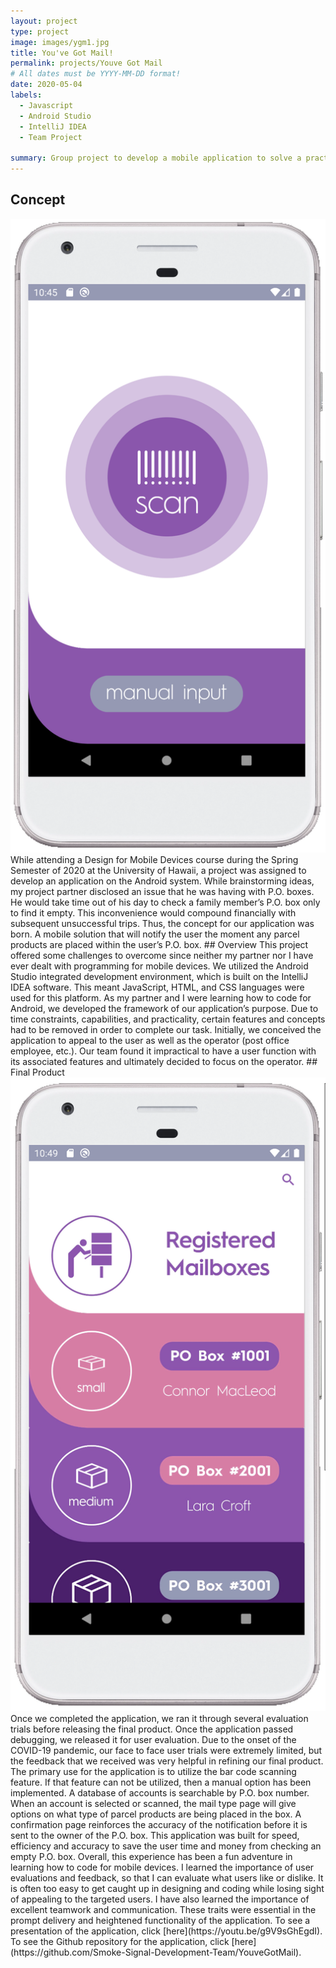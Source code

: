 ```yaml
---
layout: project
type: project
image: images/ygm1.jpg
title: You've Got Mail!
permalink: projects/Youve Got Mail
# All dates must be YYYY-MM-DD format!
date: 2020-05-04
labels:
  - Javascript
  - Android Studio
  - IntelliJ IDEA
  - Team Project

summary: Group project to develop a mobile application to solve a practical problem.
---
```

## Concept
<img class="ui medium right floated rounded image" src="../images/ygm2.png">
While attending a Design for Mobile Devices course during the Spring Semester of 2020 at the University of Hawaii, a project was assigned to develop an application on the Android system.  While brainstorming ideas, my project partner disclosed an issue that he was having with P.O. boxes.  He would take time out of his day to check a family member’s P.O. box only to find it empty.  This inconvenience would compound financially with subsequent unsuccessful trips.  Thus, the concept for our application was born.  A mobile solution that will notify the user the moment any parcel products are placed within the user’s P.O. box.
## Overview
This project offered some challenges to overcome since neither my partner nor I have ever dealt with programming for mobile devices.  We utilized the Android Studio integrated development environment, which is built on the IntelliJ IDEA software.  This meant JavaScript, HTML, and CSS languages were used for this platform.  As my partner and I were learning how to code for Android, we developed the framework of our application’s purpose.  Due to time constraints, capabilities, and practicality, certain features and concepts had to be removed in order to complete our task.  Initially, we conceived the application to appeal to the user as well as the operator (post office employee, etc.).  Our team found it impractical to have a user function with its associated features and ultimately decided to focus on the operator.
## Final Product
<img class="ui medium right floated rounded image" src="../images/ygm4.png">
Once we completed the application, we ran it through several evaluation trials before releasing the final product.  Once the application passed debugging, we released it for user evaluation.  Due to the onset of the COVID-19 pandemic, our face to face user trials were extremely limited, but the feedback that we received was very helpful in refining our final product.  The primary use for the application is to utilize the bar code scanning feature.  If that feature can not be utilized, then a manual option has been implemented.  A database of accounts is searchable by P.O. box number.  When an account is selected or scanned, the mail type page will give options on what type of parcel products are being placed in the box.  A confirmation page reinforces the accuracy of the notification before it is sent to the owner of the P.O. box.  This application was built for speed, efficiency and accuracy to save the user time and money from checking an empty P.O. box.  
Overall, this experience has been a fun adventure in learning how to code for mobile devices.  I learned the importance of user evaluations and feedback, so that I can evaluate what users like or dislike.  It is often too easy to get caught up in designing and coding while losing sight of appealing to the targeted users.  I have also learned the importance of excellent teamwork and communication.  These traits were essential in the prompt delivery and heightened functionality of the application.  
To see a presentation of the application, click [here](https://youtu.be/g9V9sGhEgdI).  To see the Github repository for the application, click [here](https://github.com/Smoke-Signal-Development-Team/YouveGotMail).
